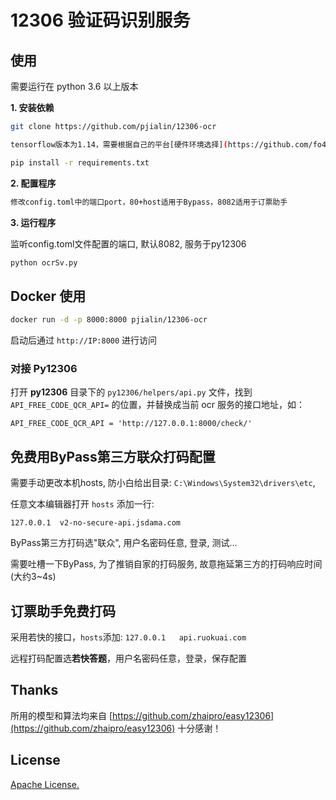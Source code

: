 # 12306 验证码识别服务

## 使用
需要运行在 python 3.6 以上版本

**1. 安装依赖**
```bash
git clone https://github.com/pjialin/12306-ocr

tensorflow版本为1.14，需要根据自己的平台[硬件环境选择](https://github.com/fo40225/tensorflow-windows-wheel/tree/master/1.14.0/py37)手动下载安装

pip install -r requirements.txt
```
**2. 配置程序**
```bash
修改config.toml中的端口port，80+host适用于Bypass，8082适用于订票助手
```
**3. 运行程序**

监听config.toml文件配置的端口, 默认8082, 服务于py12306
```bash
python ocrSv.py 
```

## Docker 使用
```bash
docker run -d -p 8000:8000 pjialin/12306-ocr
```
启动后通过 `http://IP:8000` 进行访问

### 对接 Py12306
打开 **py12306** 目录下的 `py12306/helpers/api.py` 文件，找到 `API_FREE_CODE_QCR_API=` 的位置，并替换成当前 ocr 服务的接口地址，如：
```
API_FREE_CODE_QCR_API = 'http://127.0.0.1:8000/check/'
```

## 免费用ByPass第三方联众打码配置
需要手动更改本机hosts, 防小白给出目录: `C:\Windows\System32\drivers\etc`, 

任意文本编辑器打开 `hosts` 添加一行:

`127.0.0.1	v2-no-secure-api.jsdama.com`

ByPass第三方打码选"联众", 用户名密码任意, 登录, 测试...

需要吐槽一下ByPass, 为了推销自家的打码服务, 故意拖延第三方的打码响应时间(大约3~4s)

## 订票助手免费打码
采用若快的接口，`hosts`添加: `127.0.0.1   api.ruokuai.com`

远程打码配置选**若快答题**，用户名密码任意，登录，保存配置

## Thanks
所用的模型和算法均来自 [https://github.com/zhaipro/easy12306](https://github.com/zhaipro/easy12306) 十分感谢！

## License
[Apache License.](https://github.com/pjialin/12306-ocr/blob/master/LICENSE)

